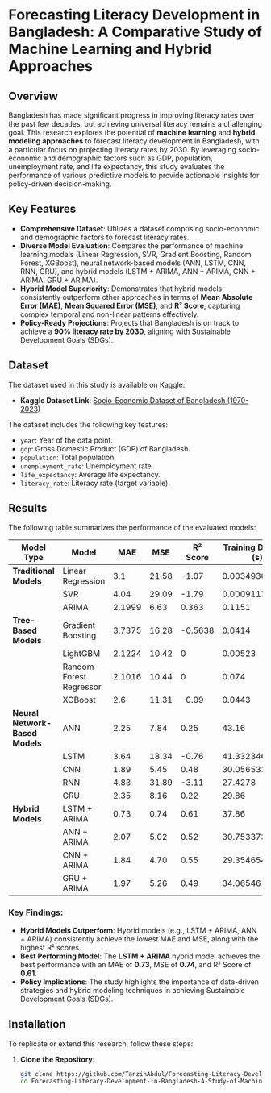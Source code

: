 # Forecasting Literacy Development in Bangladesh: A Comparative Study of Machine Learning and Hybrid Approaches

## Overview
Bangladesh has made significant progress in improving literacy rates over the past few decades, but achieving universal literacy remains a challenging goal. This research explores the potential of **machine learning** and **hybrid modeling approaches** to forecast literacy development in Bangladesh, with a particular focus on projecting literacy rates by 2030. By leveraging socio-economic and demographic factors such as GDP, population, unemployment rate, and life expectancy, this study evaluates the performance of various predictive models to provide actionable insights for policy-driven decision-making.

## Key Features
- **Comprehensive Dataset**: Utilizes a dataset comprising socio-economic and demographic factors to forecast literacy rates.
- **Diverse Model Evaluation**: Compares the performance of machine learning models (Linear Regression, SVR, Gradient Boosting, Random Forest, XGBoost), neural network-based models (ANN, LSTM, CNN, RNN, GRU), and hybrid models (LSTM + ARIMA, ANN + ARIMA, CNN + ARIMA, GRU + ARIMA).
- **Hybrid Model Superiority**: Demonstrates that hybrid models consistently outperform other approaches in terms of **Mean Absolute Error (MAE)**, **Mean Squared Error (MSE)**, and **R² Score**, capturing complex temporal and non-linear patterns effectively.
- **Policy-Ready Projections**: Projects that Bangladesh is on track to achieve a **90% literacy rate by 2030**, aligning with Sustainable Development Goals (SDGs).

## Dataset
The dataset used in this study is available on Kaggle:
- **Kaggle Dataset Link**: [Socio-Economic Dataset of Bangladesh (1970-2023)](https://www.kaggle.com/datasets/tanzinabdul/socio-economic-dataset-of-bangladesh-1970-2023)

The dataset includes the following key features:
- `year`: Year of the data point.
- `gdp`: Gross Domestic Product (GDP) of Bangladesh.
- `population`: Total population.
- `unemployment_rate`: Unemployment rate.
- `life_expectancy`: Average life expectancy.
- `literacy_rate`: Literacy rate (target variable).

## Results
The following table summarizes the performance of the evaluated models:

| **Model Type**         | **Model**               | **MAE**  | **MSE**  | **R² Score** | **Training Duration (s)** | **Bias Correction** |
|-------------------------|-------------------------|----------|----------|--------------|---------------------------|---------------------|
| **Traditional Models**  | Linear Regression       | 3.1      | 21.58    | -1.07        | 0.003493070602            | 3                   |
|                         | SVR                     | 4.04     | 29.09    | -1.79        | 0.00091171                | 30                  |
|                         | ARIMA                   | 2.1999   | 6.63     | 0.363        | 0.1151                    | 4                   |
| **Tree-Based Models**   | Gradient Boosting       | 3.7375   | 16.28    | -0.5638      | 0.0414                    | 10                  |
|                         | LightGBM                | 2.1224   | 10.42    | 0            | 0.00523                   | 32                  |
|                         | Random Forest Regressor | 2.1016   | 10.44    | 0            | 0.074                     | 13                  |
|                         | XGBoost                 | 2.6      | 11.31    | -0.09        | 0.0443                    | 11.5                |
| **Neural Network-Based Models** | ANN             | 2.25     | 7.84     | 0.25         | 43.16                     | 5.5                 |
|                         | LSTM                    | 3.64     | 18.34    | -0.76        | 41.332346                 | 1                   |
|                         | CNN                     | 1.89     | 5.45     | 0.48         | 30.056533                 | 6                   |
|                         | RNN                     | 4.83     | 31.89    | -3.11        | 27.4278                   | -2                  |
|                         | GRU                     | 2.35     | 8.16     | 0.22         | 29.86                     | 5.5                 |
| **Hybrid Models**       | LSTM + ARIMA            | 0.73     | 0.74     | 0.61         | 37.86                     | 11                  |
|                         | ANN + ARIMA             | 2.07     | 5.02     | 0.52         | 30.7533736                | 7.5                 |
|                         | CNN + ARIMA             | 1.84     | 4.70     | 0.55         | 29.354654                 | 6.5                 |
|                         | GRU + ARIMA             | 1.97     | 5.26     | 0.49         | 34.06546                  | 6                   |

### Key Findings:
- **Hybrid Models Outperform**: Hybrid models (e.g., LSTM + ARIMA, ANN + ARIMA) consistently achieve the lowest MAE and MSE, along with the highest R² scores.
- **Best Performing Model**: The **LSTM + ARIMA** hybrid model achieves the best performance with an MAE of **0.73**, MSE of **0.74**, and R² Score of **0.61**.
- **Policy Implications**: The study highlights the importance of data-driven strategies and hybrid modeling techniques in achieving Sustainable Development Goals (SDGs).

## Installation
To replicate or extend this research, follow these steps:

1. **Clone the Repository**:
   ```bash
   git clone https://github.com/TanzinAbdul/Forecasting-Literacy-Development-in-Bangladesh-A-Study-of-Machine-Learning-and-Hybrid-Approaches.git
   cd Forecasting-Literacy-Development-in-Bangladesh-A-Study-of-Machine-Learning-and-Hybrid-Approaches

   
